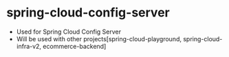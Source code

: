 # spring-cloud-config-server
* Used for Spring Cloud Config Server
* Will be used with other projects[spring-cloud-playground, spring-cloud-infra-v2, ecommerce-backend]
